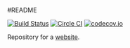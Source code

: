 #README

[![Build Status](https://secure.travis-ci.org/albertpark/albert.park.ac.png?branch=master)](http://travis-ci.org/albertpark/albert.park.ac)
[![Circle CI](https://circleci.com/gh/albertpark/albert.park.ac.svg?branch=master&style=shield)](https://circleci.com/gh/albertpark/albert.park.ac)
[![codecov.io](https://codecov.io/github/albertpark/albert.park.ac/coverage.svg?branch=master)](https://codecov.io/github/albertpark/albert.park.ac)

Repository for a [website][albertparkac].

[albertparkac]: http://albert.park.ac